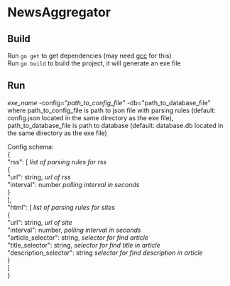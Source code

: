 # NewsAggregator

## Build

Run `go get` to get dependencies (may need [gcc](http://tdm-gcc.tdragon.net/download) for this)  
Run `go build` to build the project, it will generate an exe file

## Run

*exe_name* -config="*path_to_config_file*" -db="path_to_database_file"  
where path_to_config_file is path to json file with parsing rules (default: config.json located in the same directory as the exe file),  
      path_to_database_file is path to database (default: database.db located in the same directory as the exe file)  

Config schema:  
{  
    "rss": [                                    *list of parsing rules for rss*  
        {  
            "url": string,                      *url of rss*  
            "interval": number                  *polling interval in seconds*  
        }  
    ],  
    "html": [                                   *list of parsing rules for sites*  
        {  
            "url": string,                      *url of site*  
            "interval": number,                 *polling interval in seconds*  
            "article_selector": string,         *selector for find article*  
            "title_selector": string,           *selector for find title in article*  
            "description_selector": string      *selector for find description in article*  
        }  
    ]  
}